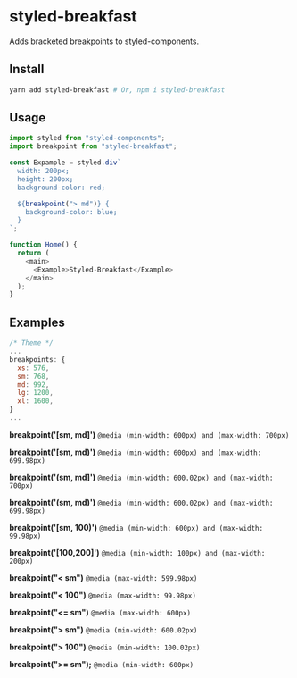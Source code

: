# styled-breakfast

Adds bracketed breakpoints to styled-components.

## Install

```bash
yarn add styled-breakfast # Or, npm i styled-breakfast
```

## Usage

```javascript
import styled from "styled-components";
import breakpoint from "styled-breakfast";

const Expample = styled.div`
  width: 200px;
  height: 200px;
  background-color: red;

  ${breakpoint("> md")} {
    background-color: blue;
  }
`;

function Home() {
  return (
    <main>
      <Example>Styled-Breakfast</Example>
    </main>
  );
}
```

## Examples

```javascript
/* Theme */
...
breakpoints: {
  xs: 576,
  sm: 768,
  md: 992,
  lg: 1200,
  xl: 1600,
}
...
```

**breakpoint('[sm, md]')**
`@media (min-width: 600px) and (max-width: 700px)`

**breakpoint('[sm, md)')**
`@media (min-width: 600px) and (max-width: 699.98px)`

**breakpoint('(sm, md]')**
`@media (min-width: 600.02px) and (max-width: 700px)`

**breakpoint('(sm, md)')**
`@media (min-width: 600.02px) and (max-width: 699.98px)`

**breakpoint('[sm, 100)')**
`@media (min-width: 600px) and (max-width: 99.98px)`

**breakpoint('[100,200]')**
`@media (min-width: 100px) and (max-width: 200px)`

**breakpoint("< sm")**
`@media (max-width: 599.98px)`

**breakpoint("< 100")**
`@media (max-width: 99.98px)`

**breakpoint("<= sm")**
`@media (max-width: 600px)`

**breakpoint("> sm")**
`@media (min-width: 600.02px)`

**breakpoint("> 100")**
`@media (min-width: 100.02px)`

**breakpoint(">= sm");**
`@media (min-width: 600px)`
